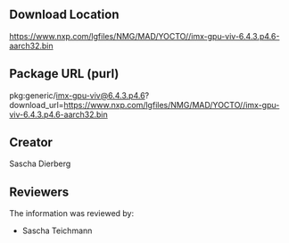 ## Download Location

https://www.nxp.com/lgfiles/NMG/MAD/YOCTO//imx-gpu-viv-6.4.3.p4.6-aarch32.bin

## Package URL (purl)

pkg:generic/imx-gpu-viv@6.4.3.p4.6?download_url=https://www.nxp.com/lgfiles/NMG/MAD/YOCTO//imx-gpu-viv-6.4.3.p4.6-aarch32.bin

## Creator

Sascha Dierberg

## Reviewers

The information was reviewed by:

* Sascha Teichmann